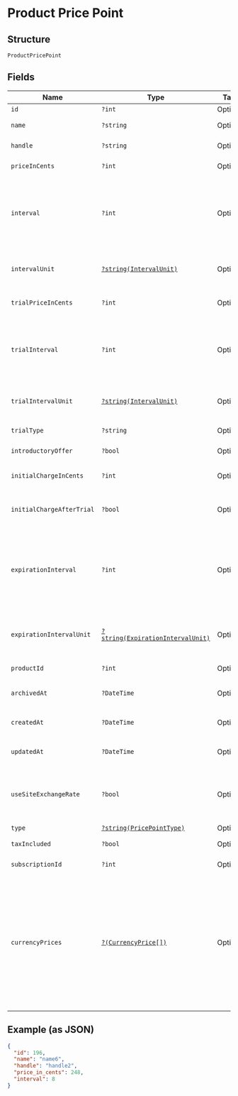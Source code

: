 
# Product Price Point

## Structure

`ProductPricePoint`

## Fields

| Name | Type | Tags | Description | Getter | Setter |
|  --- | --- | --- | --- | --- | --- |
| `id` | `?int` | Optional | - | getId(): ?int | setId(?int id): void |
| `name` | `?string` | Optional | The product price point name | getName(): ?string | setName(?string name): void |
| `handle` | `?string` | Optional | The product price point API handle | getHandle(): ?string | setHandle(?string handle): void |
| `priceInCents` | `?int` | Optional | The product price point price, in integer cents | getPriceInCents(): ?int | setPriceInCents(?int priceInCents): void |
| `interval` | `?int` | Optional | The numerical interval. i.e. an interval of ‘30’ coupled with an interval_unit of day would mean this product price point would renew every 30 days | getInterval(): ?int | setInterval(?int interval): void |
| `intervalUnit` | [`?string(IntervalUnit)`](../../doc/models/interval-unit.md) | Optional | A string representing the interval unit for this product price point, either month or day | getIntervalUnit(): ?string | setIntervalUnit(?string intervalUnit): void |
| `trialPriceInCents` | `?int` | Optional | The product price point trial price, in integer cents | getTrialPriceInCents(): ?int | setTrialPriceInCents(?int trialPriceInCents): void |
| `trialInterval` | `?int` | Optional | The numerical trial interval. i.e. an interval of ‘30’ coupled with a trial_interval_unit of day would mean this product price point trial would last 30 days | getTrialInterval(): ?int | setTrialInterval(?int trialInterval): void |
| `trialIntervalUnit` | [`?string(IntervalUnit)`](../../doc/models/interval-unit.md) | Optional | A string representing the trial interval unit for this product price point, either month or day | getTrialIntervalUnit(): ?string | setTrialIntervalUnit(?string trialIntervalUnit): void |
| `trialType` | `?string` | Optional | - | getTrialType(): ?string | setTrialType(?string trialType): void |
| `introductoryOffer` | `?bool` | Optional | reserved for future use | getIntroductoryOffer(): ?bool | setIntroductoryOffer(?bool introductoryOffer): void |
| `initialChargeInCents` | `?int` | Optional | The product price point initial charge, in integer cents | getInitialChargeInCents(): ?int | setInitialChargeInCents(?int initialChargeInCents): void |
| `initialChargeAfterTrial` | `?bool` | Optional | - | getInitialChargeAfterTrial(): ?bool | setInitialChargeAfterTrial(?bool initialChargeAfterTrial): void |
| `expirationInterval` | `?int` | Optional | The numerical expiration interval. i.e. an expiration_interval of ‘30’ coupled with an expiration_interval_unit of day would mean this product price point would expire after 30 days | getExpirationInterval(): ?int | setExpirationInterval(?int expirationInterval): void |
| `expirationIntervalUnit` | [`?string(ExpirationIntervalUnit)`](../../doc/models/expiration-interval-unit.md) | Optional | A string representing the expiration interval unit for this product price point, either month, day or never | getExpirationIntervalUnit(): ?string | setExpirationIntervalUnit(?string expirationIntervalUnit): void |
| `productId` | `?int` | Optional | The product id this price point belongs to | getProductId(): ?int | setProductId(?int productId): void |
| `archivedAt` | `?DateTime` | Optional | Timestamp indicating when this price point was archived | getArchivedAt(): ?\DateTime | setArchivedAt(?\DateTime archivedAt): void |
| `createdAt` | `?DateTime` | Optional | Timestamp indicating when this price point was created | getCreatedAt(): ?\DateTime | setCreatedAt(?\DateTime createdAt): void |
| `updatedAt` | `?DateTime` | Optional | Timestamp indicating when this price point was last updated | getUpdatedAt(): ?\DateTime | setUpdatedAt(?\DateTime updatedAt): void |
| `useSiteExchangeRate` | `?bool` | Optional | Whether or not to use the site's exchange rate or define your own pricing when your site has multiple currencies defined. | getUseSiteExchangeRate(): ?bool | setUseSiteExchangeRate(?bool useSiteExchangeRate): void |
| `type` | [`?string(PricePointType)`](../../doc/models/price-point-type.md) | Optional | The type of price point | getType(): ?string | setType(?string type): void |
| `taxIncluded` | `?bool` | Optional | Whether or not the price point includes tax | getTaxIncluded(): ?bool | setTaxIncluded(?bool taxIncluded): void |
| `subscriptionId` | `?int` | Optional | The subscription id this price point belongs to | getSubscriptionId(): ?int | setSubscriptionId(?int subscriptionId): void |
| `currencyPrices` | [`?(CurrencyPrice[])`](../../doc/models/currency-price.md) | Optional | An array of currency pricing data is available when multiple currencies are defined for the site. It varies based on the use_site_exchange_rate setting for the price point. This parameter is present only in the response of read endpoints, after including the appropriate query parameter. | getCurrencyPrices(): ?array | setCurrencyPrices(?array currencyPrices): void |

## Example (as JSON)

```json
{
  "id": 196,
  "name": "name6",
  "handle": "handle2",
  "price_in_cents": 248,
  "interval": 8
}
```

